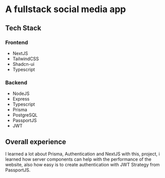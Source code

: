 # A fullstack social media app
## Tech Stack

### Frontend
- NextJS
- TailwindCSS
- Shadcn-ui
- Typescript

### Backend
- NodeJS
- Express
- Typescript
- Prisma
- PostgreSQL
- PassportJS
- JWT

## Overall experience
I learned a lot about Prisma, Authentication and NextJS with this, project, i learned how server components can help with the performance of the website, also how easy is to create authentication with JWT Strategy from PassportJS.
